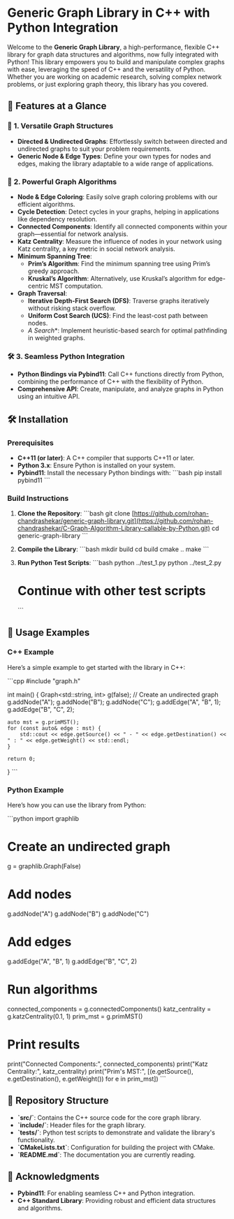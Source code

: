 # Generic Graph Library in C++ with Python Integration

Welcome to the **Generic Graph Library**, a high-performance, flexible C++ library for graph data structures and algorithms, now fully integrated with Python! This library empowers you to build and manipulate complex graphs with ease, leveraging the speed of C++ and the versatility of Python. Whether you are working on academic research, solving complex network problems, or just exploring graph theory, this library has you covered.

## 🚀 Features at a Glance

### 🧩 **1. Versatile Graph Structures**
- **Directed & Undirected Graphs**: Effortlessly switch between directed and undirected graphs to suit your problem requirements.
- **Generic Node & Edge Types**: Define your own types for nodes and edges, making the library adaptable to a wide range of applications.

### 🧠 **2. Powerful Graph Algorithms**
- **Node & Edge Coloring**: Easily solve graph coloring problems with our efficient algorithms.
- **Cycle Detection**: Detect cycles in your graphs, helping in applications like dependency resolution.
- **Connected Components**: Identify all connected components within your graph—essential for network analysis.
- **Katz Centrality**: Measure the influence of nodes in your network using Katz centrality, a key metric in social network analysis.
- **Minimum Spanning Tree**:
  - **Prim’s Algorithm**: Find the minimum spanning tree using Prim’s greedy approach.
  - **Kruskal’s Algorithm**: Alternatively, use Kruskal’s algorithm for edge-centric MST computation.
- **Graph Traversal**:
  - **Iterative Depth-First Search (DFS)**: Traverse graphs iteratively without risking stack overflow.
  - **Uniform Cost Search (UCS)**: Find the least-cost path between nodes.
  - **A* Search**: Implement heuristic-based search for optimal pathfinding in weighted graphs.

### 🛠️ **3. Seamless Python Integration**
- **Python Bindings via Pybind11**: Call C++ functions directly from Python, combining the performance of C++ with the flexibility of Python.
- **Comprehensive API**: Create, manipulate, and analyze graphs in Python using an intuitive API.

## 🛠️ Installation

### Prerequisites

- **C++11 (or later)**: A C++ compiler that supports C++11 or later.
- **Python 3.x**: Ensure Python is installed on your system.
- **Pybind11**: Install the necessary Python bindings with:
  \`\`\`bash
  pip install pybind11
  \`\`\`

### Build Instructions

1. **Clone the Repository**:
   \`\`\`bash
   git clone [https://github.com/rohan-chandrashekar/generic-graph-library.git](https://github.com/rohan-chandrashekar/C-Graph-Algorithm-Library-callable-by-Python.git)
   cd generic-graph-library
   \`\`\`

2. **Compile the Library**:
   \`\`\`bash
   mkdir build
   cd build
   cmake ..
   make
   \`\`\`

3. **Run Python Test Scripts**:
   \`\`\`bash
   python ../test_1.py
   python ../test_2.py
   # Continue with other test scripts
   \`\`\`

## 🎯 Usage Examples

### C++ Example

Here’s a simple example to get started with the library in C++:

\`\`\`cpp
#include "graph.h"

int main() {
    Graph<std::string, int> g(false); // Create an undirected graph
    g.addNode("A");
    g.addNode("B");
    g.addNode("C");
    g.addEdge("A", "B", 1);
    g.addEdge("B", "C", 2);

    auto mst = g.primMST();
    for (const auto& edge : mst) {
        std::cout << edge.getSource() << " - " << edge.getDestination() << " : " << edge.getWeight() << std::endl;
    }

    return 0;
}
\`\`\`

### Python Example

Here’s how you can use the library from Python:

\`\`\`python
import graphlib

# Create an undirected graph
g = graphlib.Graph(False)

# Add nodes
g.addNode("A")
g.addNode("B")
g.addNode("C")

# Add edges
g.addEdge("A", "B", 1)
g.addEdge("B", "C", 2)

# Run algorithms
connected_components = g.connectedComponents()
katz_centrality = g.katzCentrality(0.1, 1)
prim_mst = g.primMST()

# Print results
print("Connected Components:", connected_components)
print("Katz Centrality:", katz_centrality)
print("Prim's MST:", [(e.getSource(), e.getDestination(), e.getWeight()) for e in prim_mst])
\`\`\`

## 📂 Repository Structure

- **\`src/\`**: Contains the C++ source code for the core graph library.
- **\`include/\`**: Header files for the graph library.
- **\`tests/\`**: Python test scripts to demonstrate and validate the library's functionality.
- **\`CMakeLists.txt\`**: Configuration for building the project with CMake.
- **\`README.md\`**: The documentation you are currently reading.


## 🌟 Acknowledgments

- **Pybind11**: For enabling seamless C++ and Python integration.
- **C++ Standard Library**: Providing robust and efficient data structures and algorithms.
